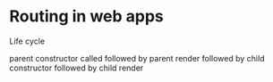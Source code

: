 # Routing in web apps

Life cycle

parent constructor called followed by parent render
followed by child constructor followed by child render